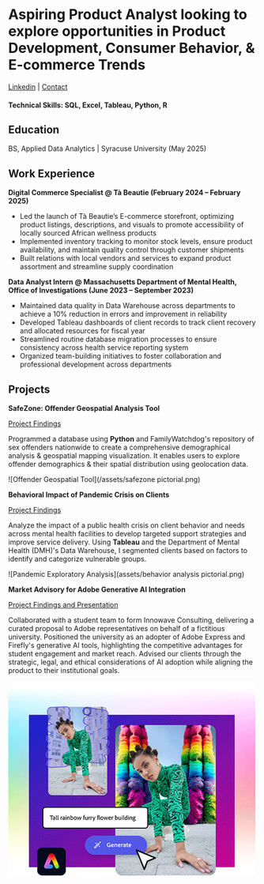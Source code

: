 # Aspiring Product Analyst looking to explore opportunities in Product Development, Consumer Behavior, & E-commerce Trends
[Linkedin](https://www.linkedin.com/in/lisapwin/) |
[Contact](Lisa.ngu71@gmail.com)

#### Technical Skills: SQL, Excel, Tableau, Python, R

## Education
BS, Applied Data Analytics | Syracuse University (May 2025)

## Work Experience 
**Digital Commerce Specialist @ Tà Beautie (February 2024 – February 2025)**
- Led the launch of Tà Beautie’s E-commerce storefront, optimizing product listings, descriptions, and visuals to promote accessibility of locally sourced African wellness products
- Implemented inventory tracking to monitor stock levels, ensure product availability, and maintain quality control through customer shipments
- Built relations with local vendors and services to expand product assortment and streamline supply coordination 


**Data Analyst Intern @ Massachusetts Department of Mental Health, Office of Investigations (June 2023 – September 2023)**      
- Maintained data quality in Data Warehouse across departments to achieve a 10% reduction in errors and improvement in reliability
- Developed Tableau dashboards of client records to track client recovery and allocated resources for fiscal year
- Streamlined routine database migration processes to ensure consistency across health service reporting system 
- Organized team-building initiatives to foster collaboration and professional development across departments 

## Projects
**SafeZone: Offender Geospatial Analysis Tool**

[Project Findings](https://github.com/lisapng/SafeZone)

Programmed a database using **Python** and FamilyWatchdog's repository of sex offenders nationwide to create a comprehensive demographical analysis & geospatial mapping visualization. It enables users to explore offender demographics & their spatial distribution using geolocation data.

![Offender Geospatial Tool](/assets/safezone pictorial.png)

**Behavioral Impact of Pandemic Crisis on Clients**

[Project Findings](https://drive.google.com/file/d/1RsHd1cuqi8ihXnFZczCB0r9l2JOOwzlS/view)

Analyze the impact of a public health crisis on client behavior and needs across mental health facilities to develop targeted support strategies and improve service delivery. Using **Tableau** and the Department of Mental Health (DMH)'s Data Warehouse, I segmented clients based on factors to identify and categorize vulnerable groups.   

![Pandemic Exploratory Analysis](assets/behavior analysis pictorial.png)

**Market Advisory for Adobe Generative AI Integration**

[Project Findings and Presentation](https://new.express.adobe.com/webpage/HEoYNRcmdJPiK)


Collaborated with a student team to form Innowave Consulting, delivering a curated proposal to Adobe representatives on behalf of a fictitious university. Positioned the university as an adopter of Adobe Express and Firefly's generative AI tools, highlighting the competitive advantages for student engagement and market reach. Advised our clients through the strategic, legal, and ethical considerations of AI adoption while aligning the product to their institutional goals. 

![Adobe Market Advisory](assets/adobe.png)









